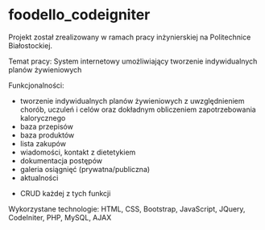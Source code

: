 # foodello_codeigniter

Projekt został zrealizowany w ramach pracy inżynierskiej na Politechnice Białostockiej.

Temat pracy: System internetowy umożliwiający tworzenie indywidualnych planów żywieniowych

Funkcjonalności:
- tworzenie indywidualnych planów żywieniowych z uwzględnieniem chorób, uczuleń i celów oraz dokładnym obliczeniem zapotrzebowania kalorycznego
- baza przepisów
- baza produktów
- lista zakupów
- wiadomości, kontakt z dietetykiem
- dokumentacja postępów
- galeria osiągnięć (prywatna/publiczna)
- aktualności
+ CRUD każdej z tych funkcji

Wykorzystane technologie:
HTML, CSS, Bootstrap, JavaScript, JQuery, CodeIniter, PHP, MySQL, AJAX
